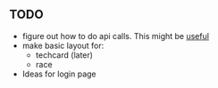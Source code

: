 ##  TODO

- figure out how to do api calls. This might be [useful](https://levelup.gitconnected.com/swift-making-an-api-call-and-fetching-json-acd364c77a71)
- make basic layout for:
    - techcard (later)
    - race
- Ideas for login page



